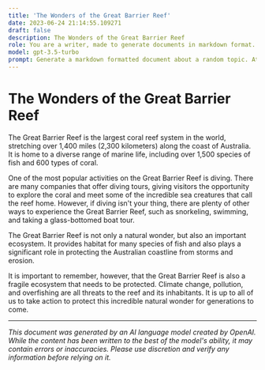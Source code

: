 ```yaml
---
title: 'The Wonders of the Great Barrier Reef'
date: 2023-06-24 21:14:55.109271
draft: false
description: The Wonders of the Great Barrier Reef
role: You are a writer, made to generate documents in markdown format. It is very important that all of the documents you generate are in valid markdown format.
model: gpt-3.5-turbo
prompt: Generate a markdown formatted document about a random topic. At the bottom, include a disclaimer explaining that the document was generated by you. The first line of the document should be the title. Make sure that the entire document is in proper markdown format, using a mix of various tags to make the document visually appealing.
---
```


# The Wonders of the Great Barrier Reef

The Great Barrier Reef is the largest coral reef system in the world, stretching over 1,400 miles (2,300 kilometers) along the coast of Australia. It is home to a diverse range of marine life, including over 1,500 species of fish and 600 types of coral.

One of the most popular activities on the Great Barrier Reef is diving. There are many companies that offer diving tours, giving visitors the opportunity to explore the coral and meet some of the incredible sea creatures that call the reef home. However, if diving isn't your thing, there are plenty of other ways to experience the Great Barrier Reef, such as snorkeling, swimming, and taking a glass-bottomed boat tour.

The Great Barrier Reef is not only a natural wonder, but also an important ecosystem. It provides habitat for many species of fish and also plays a significant role in protecting the Australian coastline from storms and erosion.

It is important to remember, however, that the Great Barrier Reef is also a fragile ecosystem that needs to be protected. Climate change, pollution, and overfishing are all threats to the reef and its inhabitants. It is up to all of us to take action to protect this incredible natural wonder for generations to come.

---

*This document was generated by an AI language model created by OpenAI. While the content has been written to the best of the model's ability, it may contain errors or inaccuracies. Please use discretion and verify any information before relying on it.*